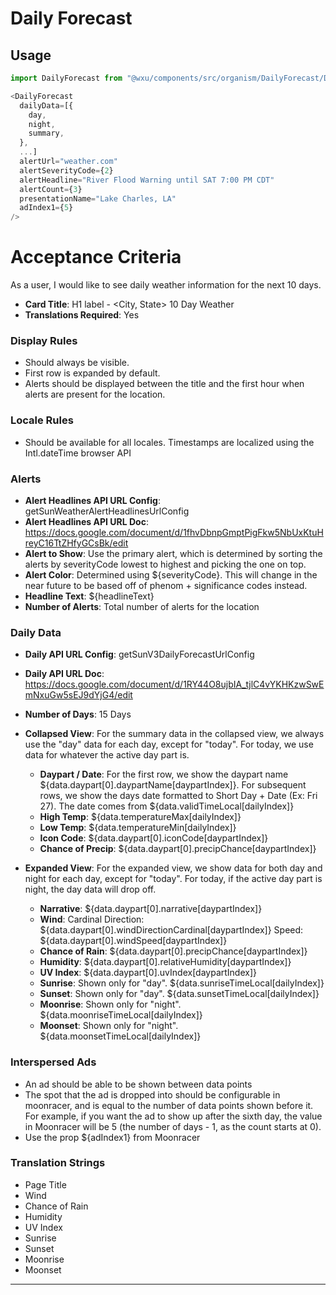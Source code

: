 # Daily Forecast

## Usage
```js
import DailyForecast from "@wxu/components/src/organism/DailyForecast/DailyForecast";

<DailyForecast
  dailyData=[{
    day,
    night,
    summary,
  },
  ...]
  alertUrl="weather.com"
  alertSeverityCode={2}
  alertHeadline="River Flood Warning until SAT 7:00 PM CDT"
  alertCount={3}
  presentationName="Lake Charles, LA"
  adIndex1={5}
/>
```

# Acceptance Criteria
As a user, I would like to see daily weather information for the next 10 days.

* **Card Title**: H1 label - <City, State> 10 Day Weather
* **Translations Required**: Yes

### Display Rules
* Should always be visible.
* First row is expanded by default.
* Alerts should be displayed between the title and the first hour when alerts are present for the location.

### Locale Rules
* Should be available for all locales. Timestamps are localized using the Intl.dateTime browser API

### Alerts
* **Alert Headlines API URL Config**: getSunWeatherAlertHeadlinesUrlConfig
* **Alert Headlines API URL Doc**: https://docs.google.com/document/d/1fhvDbnpGmptPigFkw5NbUxKtuHreyC16TtZHfyGCsBk/edit
* **Alert to Show**: Use the primary alert, which is determined by sorting the alerts by severityCode lowest to highest and picking the one on top.
* **Alert Color**: Determined using ${severityCode}. This will change in the near future to be based off of phenom + significance codes instead.
* **Headline Text**: ${headlineText}
* **Number of Alerts**: Total number of alerts for the location

### Daily Data
* **Daily API URL Config**: getSunV3DailyForecastUrlConfig
* **Daily API URL Doc**: https://docs.google.com/document/d/1RY44O8ujbIA_tjlC4vYKHKzwSwEmNxuGw5sEJ9dYjG4/edit
* **Number of Days**: 15 Days
* **Collapsed View**:
  For the summary data in the collapsed view, we always use the "day" data for each day, except for "today". For today, we use data for whatever the active day part is.
  * **Daypart / Date**: For the first row, we show the daypart name ${data.daypart[0].daypartName[daypartIndex]}. For subsequent rows, we show the days date formatted to Short Day + Date (Ex: Fri 27). The date comes from ${data.validTimeLocal[dailyIndex]}
  * **High Temp**: ${data.temperatureMax[dailyIndex]}
  * **Low Temp**: ${data.temperatureMin[dailyIndex]}
  * **Icon Code**: ${data.daypart[0].iconCode[daypartIndex]}
  * **Chance of Precip**: ${data.daypart[0].precipChance[daypartIndex]}

* **Expanded View**:
  For the expanded view, we show data for both day and night for each day, except for "today". For today, if the active day part is night, the day data will drop off.
  * **Narrative**: ${data.daypart[0].narrative[daypartIndex]}
  * **Wind**:
    Cardinal Direction: ${data.daypart[0].windDirectionCardinal[daypartIndex]}
    Speed: ${data.daypart[0].windSpeed[daypartIndex]}
  * **Chance of Rain**: ${data.daypart[0].precipChance[daypartIndex]}
  * **Humidity**: ${data.daypart[0].relativeHumidity[daypartIndex]}
  * **UV Index**: ${data.daypart[0].uvIndex[daypartIndex]}
  * **Sunrise**: Shown only for "day". ${data.sunriseTimeLocal[dailyIndex]}
  * **Sunset**: Shown only for "day". ${data.sunsetTimeLocal[dailyIndex]}
  * **Moonrise**: Shown only for "night". ${data.moonriseTimeLocal[dailyIndex]}
  * **Moonset**: Shown only for "night". ${data.moonsetTimeLocal[dailyIndex]}

### Interspersed Ads
* An ad should be able to be shown between data points
* The spot that the ad is dropped into should be configurable in moonracer, and is equal to the number of data points shown before it. For example, if you want the ad to show up after the sixth day, the value in Moonracer will be 5 (the number of days - 1, as the count starts at 0).
* Use the prop ${adIndex1} from Moonracer

### Translation Strings
* Page Title
* Wind
* Chance of Rain
* Humidity
* UV Index
* Sunrise
* Sunset
* Moonrise
* Moonset
---
